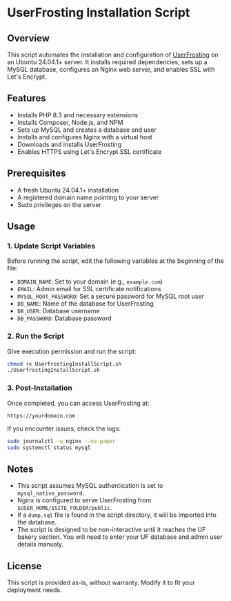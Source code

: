 # UserFrosting Installation Script

## Overview
This script automates the installation and configuration of [UserFrosting](https://www.userfrosting.com/) on an Ubuntu 24.04.1+ server. It installs required dependencies, sets up a MySQL database, configures an Nginx web server, and enables SSL with Let's Encrypt.

## Features
- Installs PHP 8.3 and necessary extensions
- Installs Composer, Node.js, and NPM
- Sets up MySQL and creates a database and user
- Installs and configures Nginx with a virtual host
- Downloads and installs UserFrosting
- Enables HTTPS using Let's Encrypt SSL certificate

## Prerequisites
- A fresh Ubuntu 24.04.1+ installation
- A registered domain name pointing to your server
- Sudo privileges on the server

## Usage
### 1. Update Script Variables
Before running the script, edit the following variables at the beginning of the file:
- `DOMAIN_NAME`: Set to your domain (e.g., `example.com`)
- `EMAIL`: Admin email for SSL certificate notifications
- `MYSQL_ROOT_PASSWORD`: Set a secure password for MySQL root user
- `DB_NAME`: Name of the database for UserFrosting
- `DB_USER`: Database username
- `DB_PASSWORD`: Database password

### 2. Run the Script
Give execution permission and run the script:
```bash
chmod +x UserfrostingInstallScript.sh
./UserfrostingInstallScript.sh
```

### 3. Post-Installation
Once completed, you can access UserFrosting at:
```
https://yourdomain.com
```
If you encounter issues, check the logs:
```bash
sudo journalctl -u nginx --no-pager
sudo systemctl status mysql
```

## Notes
- This script assumes MySQL authentication is set to `mysql_native_password`.
- Nginx is configured to serve UserFrosting from `$USER_HOME/$SITE_FOLDER/public`.
- If a `dump.sql` file is found in the script directory, it will be imported into the database.
- The script is designed to be non-interactive until it reaches the UF bakery section. You will need to enter your UF database and admin user details manualy.

## License
This script is provided as-is, without warranty. Modify it to fit your deployment needs.

